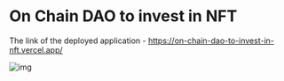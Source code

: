 # On Chain DAO to invest in NFT

The link of the deployed application - https://on-chain-dao-to-invest-in-nft.vercel.app/

![img]('https://github.com/Jigsaw-23122002/On-chain-DAO-to-invest-in-NFT/blob/main/Image.png')

